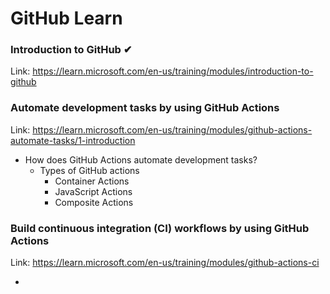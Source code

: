 # GitHub Learn

### Introduction to GitHub ✔
Link: https://learn.microsoft.com/en-us/training/modules/introduction-to-github 

### Automate development tasks by using GitHub Actions
Link: https://learn.microsoft.com/en-us/training/modules/github-actions-automate-tasks/1-introduction

- How does GitHub Actions automate development tasks?
    * Types of GitHub actions
        - Container Actions
        - JavaScript Actions
        - Composite Actions

### Build continuous integration (CI) workflows by using GitHub Actions
Link: https://learn.microsoft.com/en-us/training/modules/github-actions-ci 

- 
